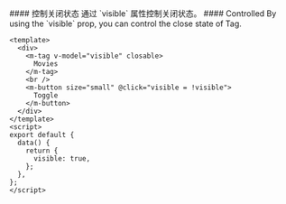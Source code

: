 <cn>
#### 控制关闭状态
通过 `visible` 属性控制关闭状态。
</cn>

<us>
#### Controlled
By using the `visible` prop, you can control the close state of Tag.
</us>

```vue
<template>
  <div>
    <m-tag v-model="visible" closable>
      Movies
    </m-tag>
    <br />
    <m-button size="small" @click="visible = !visible">
      Toggle
    </m-button>
  </div>
</template>
<script>
export default {
  data() {
    return {
      visible: true,
    };
  },
};
</script>
```
